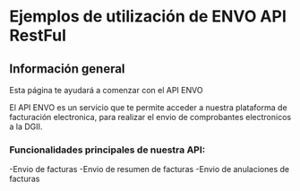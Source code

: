# Ejemplos de utilización de ENVO API RestFul

## Información general

Esta página te ayudará a comenzar con el API ENVO
 
El API ENVO es un servicio que te permite acceder a nuestra plataforma de facturación electronica, para realizar el envio de comprobantes electronicos a la DGII.
 
### Funcionalidades principales de nuestra API:

 -Envio de facturas
 -Envio de resumen de facturas
 -Envio de anulaciones de facturas
